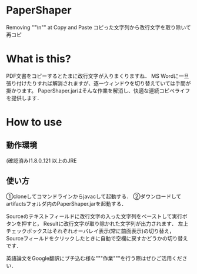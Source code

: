 # PaperShaper
Removing ""\n"" at Copy and Paste
コピった文字列から改行文字を取り除いて再コピ

# What is this?
PDF文書をコピーするとたまに改行文字が入りまくりますね．
MS Wordに一旦張り付けたりすれば解消されますが、逐一ウィンドウを切り替えていては手間が掛かります。
PaperShaper.jarはそんな作業を解消し、快適な連続コピペライフを提供します．

# How to use
## 動作環境
(確認済み)1.8.0_121 以上のJRE　　

## 使い方
①cloneしてコマンドラインからjavacして起動する．
②ダウンロードしてartifactsフォルダ内のPaperShaper.jarを起動する．

Sourceのテキストフィールドに改行文字の入った文字列をペーストして実行ボタンを押すと，
Resultに改行文字が取り除かれた文字列が出力されます．
左上チェックボックスはそれぞれオーバレイ表示(常に前面表示)の切り替え，
Sourceフィールドをクリックしたときに自動で空欄に戻すかどうかの切り替えです．

英語論文をGoogle翻訳にブチ込む様な"""作業"""を行う際はぜひご活用ください．
